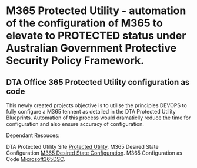 # M365 Protected Utility - automation of the configuration of M365 to elevate to PROTECTED status under Australian Government Protective Security Policy Framework.
## DTA Office 365 Protected Utility configuration as code
This newly created projects objective is to utilise the principles DEVOPS to fully configure a M365 tennent as detailed in the DTA Protected Utility Blueprints.
Automation of this process would dramaticlly reduce the time for configuration and also ensure accuracy of configuration.

Dependant Resouces:

DTA Protected Utility Site [Protected Utility](https://www.dta.gov.au/our-projects/protected-utility-government).
M365 Desired State Configuration [M365 Desired State Configuration](https://github.com/microsoft/Microsoft365DSC).
M365 Configuration as Code [Microsoft365DSC](https://microsoft365dsc.com/).
